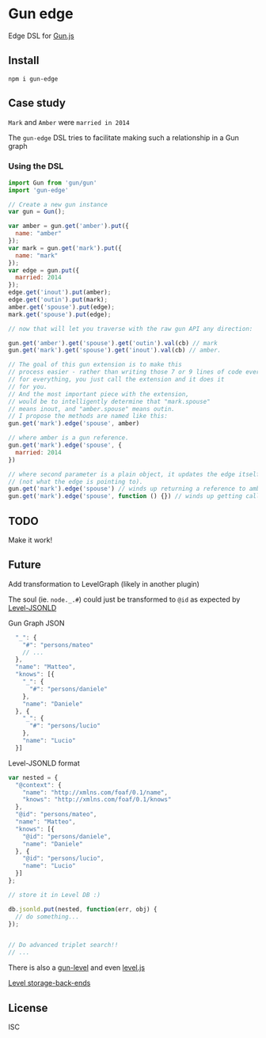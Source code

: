 # Gun edge

Edge DSL for [Gun.js](http://gun.js.org/)

## Install

`npm i gun-edge`

## Case study

`Mark` and `Amber` were `married in 2014`

The `gun-edge` DSL tries to facilitate making such a relationship in a Gun graph

### Using the DSL

```js
import Gun from 'gun/gun'
import 'gun-edge'

// Create a new gun instance
var gun = Gun();

var amber = gun.get('amber').put({
  name: "amber"
});
var mark = gun.get('mark').put({
  name: "mark"
});
var edge = gun.put({
  married: 2014
});
edge.get('inout').put(amber);
edge.get('outin').put(mark);
amber.get('spouse').put(edge);
mark.get('spouse').put(edge);

// now that will let you traverse with the raw gun API any direction:

gun.get('amber').get('spouse').get('outin').val(cb) // mark
gun.get('mark').get('spouse').get('inout').val(cb) // amber.

// The goal of this gun extension is to make this
// process easier - rather than writing those 7 or 9 lines of code every time
// for everything, you just call the extension and it does it
// for you.
// And the most important piece with the extension,
// would be to intelligently determine that "mark.spouse"
// means inout, and "amber.spouse" means outin.
// I propose the methods are named like this:
gun.get('mark').edge('spouse', amber)

// where amber is a gun reference.
gun.get('mark').edge('spouse', {
  married: 2014
})

// where second parameter is a plain object, it updates the edge itself
// (not what the edge is pointing to).
gun.get('mark').edge('spouse') // winds up returning a reference to amber.
gun.get('mark').edge('spouse', function () {}) // winds up getting called with the edge data itself.
```

## TODO

Make it work!

## Future

Add transformation to LevelGraph (likely in another plugin)

The soul (ie. `node._.#`) could just be transformed to `@id` as expected by
[Level-JSONLD](https://github.com/mcollina/levelgraph-jsonld)

Gun Graph JSON

```js
  "_": {
    "#": "persons/mateo"
    // ...
  },
  "name": "Matteo",
  "knows": [{
    "_": {
      "#": "persons/daniele"
    },
    "name": "Daniele"
  }, {
    "_": {
      "#": "persons/lucio"
    },
    "name": "Lucio"
  }]
```

Level-JSONLD format

```js
var nested = {
  "@context": {
    "name": "http://xmlns.com/foaf/0.1/name",
    "knows": "http://xmlns.com/foaf/0.1/knows"
  },
  "@id": "persons/mateo",
  "name": "Matteo",
  "knows": [{
    "@id": "persons/daniele",
    "name": "Daniele"
  }, {
    "@id": "persons/lucio",
    "name": "Lucio"
  }]
};

// store it in Level DB :)

db.jsonld.put(nested, function(err, obj) {
  // do something...
});


// Do advanced triplet search!!
// ...
```

There is also a [gun-level](https://github.com/PsychoLlama/gun-level) and even [level.js](https://github.com/maxogden/level.js)

[Level storage-back-ends](https://github.com/Level/levelup/wiki/Modules#storage-back-ends)

## License

ISC